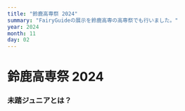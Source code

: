 ```yaml
---
title: "鈴鹿高専祭 2024"
summary: "FairyGuideの展示を鈴鹿高専の高専祭でも行いました。"
year: 2024
month: 11
day: 02
---
```

 
# 鈴鹿高専祭 2024
 
### 未踏ジュニアとは？

